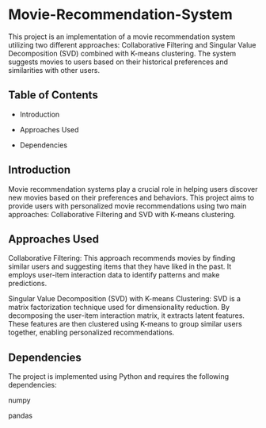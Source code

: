 # Movie-Recommendation-System
This project is an implementation of a movie recommendation system utilizing two different approaches: Collaborative Filtering and Singular Value Decomposition (SVD) combined with K-means clustering. The system suggests movies to users based on their historical preferences and similarities with other users.

## Table of Contents
- Introduction

- Approaches Used

- Dependencies

## Introduction
Movie recommendation systems play a crucial role in helping users discover new movies based on their preferences and behaviors. This project aims to provide users with personalized movie recommendations using two main approaches: Collaborative Filtering and SVD with K-means clustering.

## Approaches Used
Collaborative Filtering: This approach recommends movies by finding similar users and suggesting items that they have liked in the past. It employs user-item interaction data to identify patterns and make predictions.

Singular Value Decomposition (SVD) with K-means Clustering: SVD is a matrix factorization technique used for dimensionality reduction. By decomposing the user-item interaction matrix, it extracts latent features. These features are then clustered using K-means to group similar users together, enabling personalized recommendations.

## Dependencies
The project is implemented using Python and requires the following dependencies:

numpy

pandas
